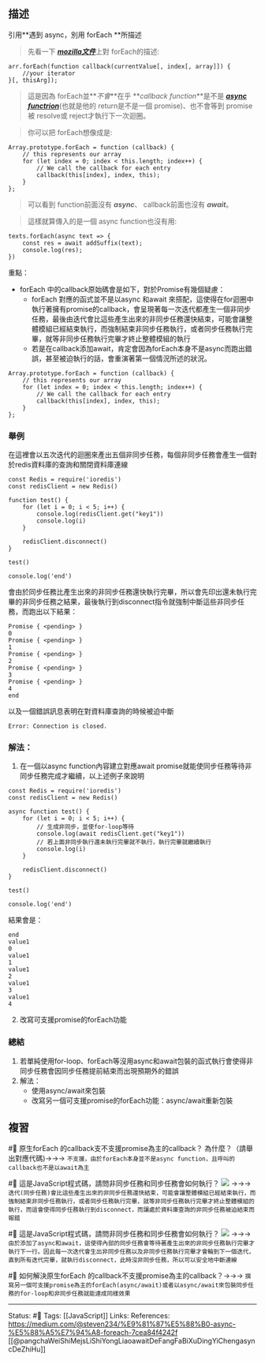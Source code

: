 ## 描述

引用**遇到 async，別用 forEach **所描述

> 先看一下 [**_mozilla文件_**](https://developer.mozilla.org/zh-TW/docs/Web/JavaScript/Reference/Global_Objects/Array/forEach)上對 forEach的描述:

```
arr.forEach(function callback(currentValue[, index[, array]]) {  
    //your iterator  
}[, thisArg]);
```

> 這是因為 forEach並**_不會_**在乎 **_callback function_**是不是 [**_async functrion_**](https://developer.mozilla.org/zh-TW/docs/Web/JavaScript/Reference/Statements/async_function)(也就是他的 return是不是一個 promise)、也不會等到 promise被 resolve或 reject才執行下一次迴圈。

> 你可以把 forEach想像成是:
```
Array.prototype.forEach = function (callback) {  
    // this represents our array  
    for (let index = 0; index < this.length; index++) {  
        // We call the callback for each entry  
        callback(this[index], index, this);  
    }  
};
```

> 可以看到 function前面沒有 **_async_**、 callback前面也沒有 **_await_**。

> 這樣就算傳入的是一個 async function也沒有用:

```
texts.forEach(async text => {  
    const res = await addSuffix(text);  
    console.log(res);  
})
```

重點：
- forEach 中的callback原始碼會是如下，對於Promise有幾個疑慮：
	- forEach 對應的函式並不是以async 和await 來搭配，這使得在for迴圈中執行著擁有promise的callback，會呈現著每一次迭代都產生一個非同步任務，最後由迭代會比這些產生出來的非同步任務還快結束，可能會讓整體模組已經結束執行，而強制結束非同步任務執行，或者同步任務執行完畢，就等非同步任務執行完畢才終止整體模組的執行
	- 若是在callback添加await，肯定會因為forEach本身不是async而跑出錯誤，甚至被迫執行的話，會重演著第一個情況所述的狀況。
```
Array.prototype.forEach = function (callback) {  
    // this represents our array  
    for (let index = 0; index < this.length; index++) {  
        // We call the callback for each entry  
        callback(this[index], index, this);  
    }  
};
```

### 舉例

在這裡會以五次迭代的迴圈來產出五個非同步任務，每個非同步任務會產生一個對於redis資料庫的查詢和關閉資料庫連線
```
const Redis = require('ioredis')
const redisClient = new Redis()

function test() {
	for (let i = 0; i < 5; i++) {
		console.log(redisClient.get("key1"))
		console.log(i)
	}

	redisClient.disconnect()
}

test()

console.log('end')
```

會由於同步任務比產生出來的非同步任務還快執行完畢，所以會先印出還未執行完畢的非同步任務之結果，最後執行到disconnect指令就強制中斷這些非同步任務，而跑出以下結果：
```
Promise { <pending> }
0
Promise { <pending> }
1
Promise { <pending> }
2
Promise { <pending> }
3
Promise { <pending> }
4
end
```
以及一個錯誤訊息表明在對資料庫查詢的時候被迫中斷
```
Error: Connection is closed.
```
### 解法：
1. 在一個以async function內容建立對應await promise就能使同步任務等待非同步任務完成才繼續，以上述例子來說明
```
const Redis = require('ioredis')
const redisClient = new Redis()

async function test() {
	for (let i = 0; i < 5; i++) {
		// 生成非同步，並使for-loop等待
		console.log(await redisClient.get("key1"))
		// 若上面非同步執行還未執行完畢就不執行，執行完畢就繼續執行
		console.log(i)
	}

	redisClient.disconnect()
}

test()

console.log('end')
```

結果會是：
```
end
value1
0
value1
1
value1
2
value1
3
value1
4
```
2. 改寫可支援promise的forEach功能


### 總結
1. 若單純使用for-loop、forEach等沒用async和await包裝的函式執行會使得非同步任務會因同步任務提前結束而出現預期外的錯誤
2. 解法：
	- 使用async/await來包裝
	- 改寫另一個可支援promise的forEach功能：async/await重新包裝



## 複習
#🧠 原生forEach 的callback支不支援promise為主的callback？ 為什麼？（請舉出對應代碼)->->-> `不支援，由於forEach本身並不是async function，且呼叫的callback也不是以await為主`

#🧠 這是JavaScript程式碼，請問非同步任務和同步任務會如何執行？ ![](https://res.cloudinary.com/dqfxgtyoi/image/upload/v1655196893/blog/promise/synctask-promise_woeyvm.png) ->->-> `迭代(同步任務)會比這些產生出來的非同步任務還快結束，可能會讓整體模組已經結束執行，而強制結束非同步任務執行，或者同步任務執行完畢，就等非同步任務執行完畢才終止整體模組的執行，而這會使得同步任務執行到disconnect，而讓處於資料庫查詢的非同步任務被迫結束而報錯`


#🧠  這是JavaScript程式碼，請問非同步任務和同步任務會如何執行？ ![](https://res.cloudinary.com/dqfxgtyoi/image/upload/v1655196893/blog/promise/asynctask-promise_sm80it.png) ->->-> `由於添加了async和await，這使得內部的同步任務會等待著產生出來的非同步任務執行完畢才執行下一行。因此每一次迭代會生出非同步任務以及非同步任務執行完畢才會輪到下一個迭代，直到所有迭代完畢，就執行disconnect，此時沒非同步任務，所以可以安全地中斷連線`

#🧠 如何解決原生forEach 的callback不支援promise為主的callback？->->-> `撰寫另一個可支援promise為主的forEach(async/await)或者以async/await來包裝同步任務的for-loop和非同步任務就能達成同樣效果`

---
Status: #🌱 
Tags:
[[JavaScript]]
Links:
References:
https://medium.com/@steven234/%E9%81%87%E5%88%B0-async-%E5%88%A5%E7%94%A8-foreach-7cea84f4242f
[[@pangchaWeiShiMejsLiShiYongLiaoawaitDeFangFaBiXuDingYiChengasyncDeZhiHu]]